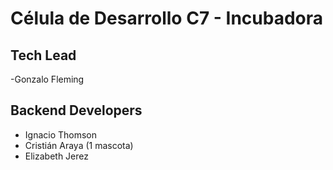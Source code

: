 # Célula de Desarrollo C7 - Incubadora

## Tech Lead

-Gonzalo Fleming

## Backend Developers

- Ignacio Thomson
- Cristián Araya (1 mascota)
- Elizabeth Jerez